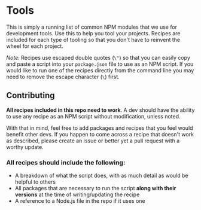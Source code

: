 # Tools

This is simply a running list of common NPM modules that we use for development tools. Use this to help you tool your projects. Recipes are included for each type of tooling so that you don't have to reinvent the wheel for each project.

*Note:* Recipes use escaped double quotes (`\"`) so that you can easily copy and paste a script into your `package.json` file to use as an NPM script. If you would like to run one of the recipes directly from the command line you may need to remove the escape character (`\`) first.

## Contributing

**All recipes included in this repo need to work**. A dev should have the ability to use any recipe as an NPM script without modification, unless noted.

With that in mind, feel free to add packages and recipes that you feel would benefit other devs. If you happen to come across a recipe that doesn't work as described, please create an issue or better yet a pull request with a worthy update.

### All recipes should include the following:

- A breakdown of what the script does, with as much detail as would be helpful to others
- All packages that are necessary to run the script **along with their versions** at the time of writing/updating the recipe
- A reference to a Node.js file in the repo if it uses one
